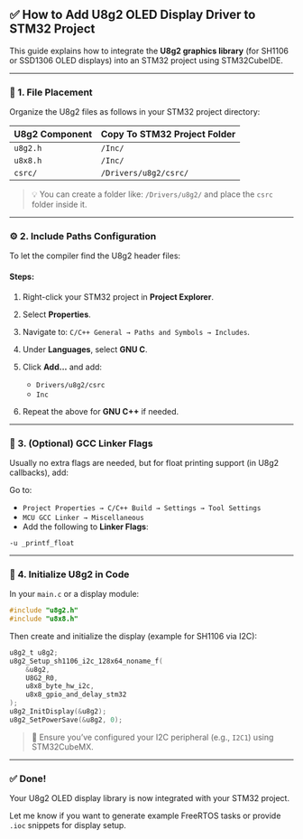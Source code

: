 ## ✅ How to Add U8g2 OLED Display Driver to STM32 Project

This guide explains how to integrate the **U8g2 graphics library** (for SH1106 or SSD1306 OLED displays) into an STM32 project using STM32CubeIDE.

---

### 📁 1. File Placement

Organize the U8g2 files as follows in your STM32 project directory:

| U8g2 Component | Copy To STM32 Project Folder |
| -------------- | ---------------------------- |
| `u8g2.h`       | `/Inc/`                      |
| `u8x8.h`       | `/Inc/`                      |
| `csrc/`        | `/Drivers/u8g2/csrc/`        |

> 💡 You can create a folder like:
> `/Drivers/u8g2/` and place the `csrc` folder inside it.

---

### ⚙️ 2. Include Paths Configuration

To let the compiler find the U8g2 header files:

#### Steps:

1. Right-click your STM32 project in **Project Explorer**.
2. Select **Properties**.
3. Navigate to: `C/C++ General → Paths and Symbols → Includes`.
4. Under **Languages**, select **GNU C**.
5. Click **Add...** and add:

   * `Drivers/u8g2/csrc`
   * `Inc`
6. Repeat the above for **GNU C++** if needed.

---

### 🔗 3. (Optional) GCC Linker Flags

Usually no extra flags are needed, but for float printing support (in U8g2 callbacks), add:

Go to:

* `Project Properties → C/C++ Build → Settings → Tool Settings`
* `MCU GCC Linker → Miscellaneous`
* Add the following to **Linker Flags**:

```
-u _printf_float
```

---

### 💬 4. Initialize U8g2 in Code

In your `main.c` or a display module:

```c
#include "u8g2.h"
#include "u8x8.h"
```

Then create and initialize the display (example for SH1106 via I2C):

```c
u8g2_t u8g2;
u8g2_Setup_sh1106_i2c_128x64_noname_f(
    &u8g2,
    U8G2_R0,
    u8x8_byte_hw_i2c,
    u8x8_gpio_and_delay_stm32
);
u8g2_InitDisplay(&u8g2);
u8g2_SetPowerSave(&u8g2, 0);
```

> 📌 Ensure you’ve configured your I2C peripheral (e.g., `I2C1`) using STM32CubeMX.

---

### ✅ Done!

Your U8g2 OLED display library is now integrated with your STM32 project.

Let me know if you want to generate example FreeRTOS tasks or provide `.ioc` snippets for display setup.
